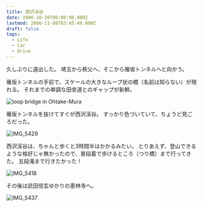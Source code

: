 ```yaml
---
title: 西沢渓谷
date: 2006-10-30T00:00:00.000Z
lastmod: 2006-11-08T03:45:49.000Z
draft: false
tags:
  - Life
  - Car
  - Drive
---
```


久しぶりに遠出した。 埼玉から秩父へ、そこから雁坂トンネルへと向かう。

雁坂トンネルの手前で、スケールの大きなループ状の橋（名前は知らない）が現れる。 それまでの単調な田舎道とのギャップが新鮮。

![loop bridge in Ohtake-Mura](@/assets/flickr/283542133.jpg "loop bridge in Ohtake-Mura")

雁坂トンネルを抜けてすぐが西沢渓谷。 すっかり色づいていて、ちょうど見ごろだった。

![IMG\_5429](@/assets/flickr/283534750.jpg "IMG_5429")

西沢渓谷は、ちゃんと歩くと3時間半はかかるみたい。 とりあえず、登山できるような格好じゃ無かったので、普段着で歩けるところ（つり橋）まで行ってきた。 五段滝まで行きたかった！

![IMG\_5418](@/assets/flickr/283534499.jpg "IMG_5418")

その後は武田信玄ゆかりの恵林寺へ。

![IMG\_5437](@/assets/flickr/283542641.jpg "IMG_5437")
